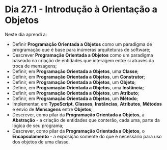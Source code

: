# Dia 27.1 - Introdução à Orientação a Objetos

Neste dia aprendi a:

- Definir **Programação Orientada a Objetos** como um paradigma de programação que é base para inúmeras arquiteturas de software;
- Descrever **Programação Orientada a Objetos** como um paradigma baseado na criação de entidades que interagem entre si através da troca de mensagens;
- Definir, em **Programação Orientada a Objetos**, uma **Classe**;
- Definir, em **Programação Orientada a Objetos**, um **Construtor**;
- Definir, em **Programação Orientada a Objetos**, um **Objeto**;
- Definir, em **Programação Orientada a Objetos**, uma **Instância**;
- Definir, em **Programação Orientada a Objetos**, um **Atributo**;
- Definir, em **Programação Orientada a Objetos**, um **Método**;
- Implementar, em **TypeScript**, **Classes**, **Instâncias**, **Atributos**, **Métodos** e envio de **Mensagens** entre **Objetos**;
- Descrever, como pilar da **Programação Orientada a Objetos**, a **Abstração** - a criação de entidades que conterão, cada uma, parte da lógica de seu programa;
- Descrever, como pilar da **Programação Orientada a Objetos**, o **Encapsulamento** - a exposição somente do que é necessário para uso dos objetos de uma classe.
